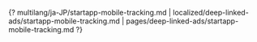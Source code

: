{? multilang/ja-JP/startapp-mobile-tracking.md | localized/deep-linked-ads/startapp-mobile-tracking.md | pages/deep-linked-ads/startapp-mobile-tracking.md ?}

